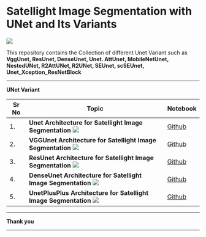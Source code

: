 # Satellight Image Segmentation with UNet and Its Variants

![](https://github.com/ashishpatel26/Semantic-Segmentation-Unet-Tensorflow-keras/blob/main/images/image.png)

This repository contains the Collection of different Unet Variant such as **VggUnet, ResUnet, DenseUnet, Unet. AttUnet, MobileNetUnet, NestedUNet, R2AttUNet, R2UNet, SEUnet, scSEUnet, Unet_Xception_ResNetBlock**

---

**UNet Variant**

| Sr No | Topic                                                        | Notebook                                                     |
| ----- | ------------------------------------------------------------ | ------------------------------------------------------------ |
| 1.    | **Unet Architecture for Satellight Image Segmentation**  ![](https://lmb.informatik.uni-freiburg.de/people/ronneber/u-net/u-net-architecture.png) | [Github](https://nbviewer.jupyter.org/github/ashishpatel26/Semantic-Segmentation-Unet-Tensorflow-keras/blob/main/Notebooks/Unet.ipynb) |
| 2.    | **VGGUnet Architecture for Satellight Image Segmentation** ![](https://neurohive.io/wp-content/uploads/2018/11/vgg16-1-e1542731207177.png) | [Github](https://nbviewer.jupyter.org/github/ashishpatel26/Semantic-Segmentation-Unet-Tensorflow-keras/blob/main/Notebooks/VggUnet.ipynb) |
| 3.    | **ResUnet Architecture for Satellight Image Segmentation** ![](https://miro.medium.com/max/5998/1*eKrh8FqJL3jodebYlielNg.png) | [Github](https://nbviewer.jupyter.org/github/ashishpatel26/Semantic-Segmentation-Unet-Tensorflow-keras/blob/main/Notebooks/Resunet.ipynb) |
| 4.    | **DenseUnet Architecture for Satellight Image Segmentation** ![](https://lh3.googleusercontent.com/proxy/dEolVIZqWdVh7UgxyQkLS18uf942vgeZ_2Ls1pJeJjHC188qigU0l-AoReNRRoOSjsA1UccwrNeLGW1pznV6kiAw-ZdS5pVX3ulOzo1x3RW32hIZ5unHhq1nT8MK3G0rqV8V4XPdDK-RewYGEtMOFnU4qSqVqN85uuWS) | [Github](https://nbviewer.jupyter.org/github/ashishpatel26/Semantic-Segmentation-Unet-Tensorflow-keras/blob/main/Notebooks/DenseUnet.ipynb) |
| 5.    | **UnetPlusPlus Architecture for Satellight Image Segmentation** ![](https://neurohive.io/wp-content/uploads/2019/12/Screenshot_4-570x251.png) | [Github](https://nbviewer.jupyter.org/github/ashishpatel26/Semantic-Segmentation-Unet-Tensorflow-keras/blob/main/Notebooks/UnetPlusPlus.ipynb) |

---

**Thank you**

---

